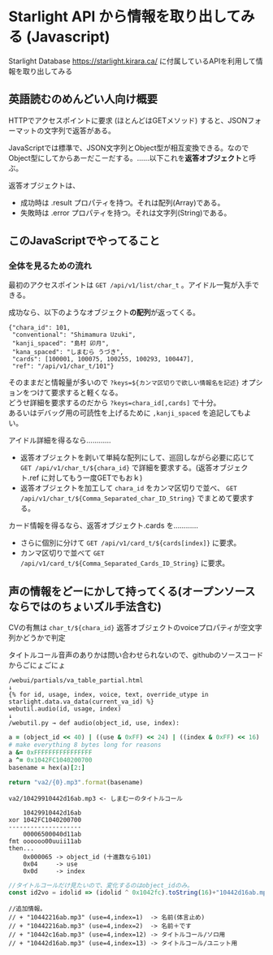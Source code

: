 # Starlight API から情報を取り出してみる (Javascript)

Starlight Database https://starlight.kirara.ca/ に付属しているAPIを利用して情報を取り出してみる

## 英語読むのめんどい人向け概要

HTTPでアクセスポイントに要求 (ほとんどはGETメソッド) すると、JSONフォーマットの文字列で返答がある。

JavaScriptでは標準で、JSON文字列とObject型が相互変換できる。なのでObject型にしてからあーだこーだする。……以下これを**返答オブジェクト**と呼ぶ。

返答オブジェクトは、
* 成功時は .result プロパティを持つ。それは配列(Array)である。
* 失敗時は .error プロパティを持つ。それは文字列(String)である。

## このJavaScriptでやってること

### 全体を見るための流れ

最初のアクセスポイントは `GET /api/v1/list/char_t` 。アイドル一覧が入手できる。

成功なら、以下のようなオブジェクト**の配列**が返ってくる。
```
{"chara_id": 101,
 "conventional": "Shimamura Uzuki",
 "kanji_spaced": "島村 卯月",
 "kana_spaced": "しまむら うづき",
 "cards": [100001, 100075, 100255, 100293, 100447],
 "ref": "/api/v1/char_t/101"}
```

そのままだと情報量が多いので `?keys=${カンマ区切りで欲しい情報名を記述}` オプションをつけて要求すると軽くなる。  
どうせ詳細を要求するのだから `?keys=chara_id[,cards]` で十分。  
あるいはデバッグ用の可読性を上げるために `,kanji_spaced` を追記してもよい。

アイドル詳細を得るなら…………
* 返答オブジェクトを剥いて単純な配列にして、巡回しながら必要に応じて `GET /api/v1/char_t/${chara_id}` で詳細を要求する。(返答オブジェクト.ref に対してもう一度GETでもおｋ)
* 返答オブジェクトを加工して `chara_id` をカンマ区切りで並べ、 `GET /api/v1/char_t/${Comma_Separated_char_ID_String}` でまとめて要求する。

カード情報を得るなら、返答オブジェクト.cards を…………
* さらに個別に分けて `GET /api/v1/card_t/${cards[index]}` に要求。
* カンマ区切りで並べて `GET /api/v1/card_t/${Comma_Separated_Cards_ID_String}` に要求。

## 声の情報をどーにかして持ってくる(オープンソースならではのちょいズル手法含む)

CVの有無は `char_t/${chara_id}` 返答オブジェクトのvoiceプロパティが空文字列かどうかで判定

タイトルコール音声のありかは問い合わせられないので、githubのソースコードからごにょごにょ

```
/webui/partials/va_table_partial.html
↓
{% for id, usage, index, voice, text, override_utype in starlight.data.va_data(current_va_id) %}
webutil.audio(id, usage, index)
↓
/webutil.py → def audio(object_id, use, index):
```

```ruby
a = (object_id << 40) | ((use & 0xFF) << 24) | ((index & 0xFF) << 16) | 0x11AB
# make everything 8 bytes long for reasons
a &= 0xFFFFFFFFFFFFFFFF
a ^= 0x1042FC1040200700
basename = hex(a)[2:]

return "va2/{0}.mp3".format(basename)
```

```
va2/10429910442d16ab.mp3 <- しまむーのタイトルコール

    10429910442d16ab
xor 1042FC1040200700
--------------------
    00006500040d11ab
fmt oooooo00uuii11ab
then...
    0x000065 -> object_id (十進数なら101)
    0x04     -> use
    0x0d     -> index
```

```JavaScript
//タイトルコールだけ見たいので、変化するのはobject_idのみ。
const id2vo = idolid => (idolid ^ 0x1042fc).toString(16)+"10442d16ab.mp3";
```

```
//追加情報。
// + "10442216ab.mp3" (use=4,index=1)  -> 名前(体言止め)
// + "10442216ab.mp3" (use=4,index=2)  -> 名前＋です
// + "10442c16ab.mp3" (use=4,index=12) -> タイトルコール/ソロ用
// + "10442d16ab.mp3" (use=4,index=13) -> タイトルコール/ユニット用
```
